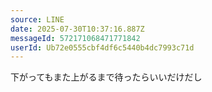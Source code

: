 ```yaml
---
source: LINE
date: 2025-07-30T10:37:16.887Z
messageId: 572171068471771842
userId: Ub72e0555cbf4df6c5440b4dc7993c71d
---
```


下がってもまた上がるまで待ったらいいだけだし